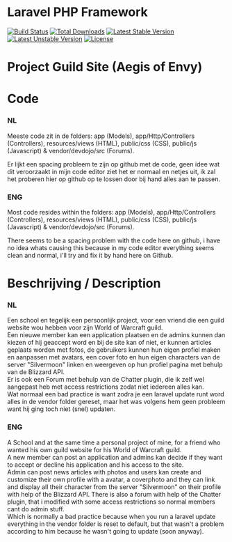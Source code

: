 # Laravel PHP Framework

[![Build Status](https://travis-ci.org/laravel/framework.svg)](https://travis-ci.org/laravel/framework)
[![Total Downloads](https://poser.pugx.org/laravel/framework/d/total.svg)](https://packagist.org/packages/laravel/framework)
[![Latest Stable Version](https://poser.pugx.org/laravel/framework/v/stable.svg)](https://packagist.org/packages/laravel/framework)
[![Latest Unstable Version](https://poser.pugx.org/laravel/framework/v/unstable.svg)](https://packagist.org/packages/laravel/framework)
[![License](https://poser.pugx.org/laravel/framework/license.svg)](https://packagist.org/packages/laravel/framework)

# Project Guild Site (Aegis of Envy)

# Code
### NL
Meeste code zit in de folders: app (Models), app/Http/Controllers (Controllers), resources/views (HTML), public/css (CSS), public/js (Javascript) & vendor/devdojo/src (Forums).

Er lijkt een spacing probleem te zijn op github met de code, geen idee wat dit veroorzaakt in mijn code editor ziet het er normaal en netjes uit, ik zal het proberen hier op github op te lossen door bij hand alles aan te passen.

### ENG
Most code resides within the folders: app (Models), app/Http/Controllers (Controllers), resources/views (HTML), public/css (CSS), public/js (Javascript) & vendor/devdojo/src (Forums).

There seems to be a spacing problem with the code here on github, i have no idea whats causing this because in my code editor everything seems clean and normal, i'll try and fix it by hand here on Github.

# Beschrijving / Description

### NL
Een school en tegelijk een persoonlijk project, voor een vriend die een guild website wou hebben voor zijn World of Warcraft guild.<br/>
Een nieuwe member kan een application plaatsen en de admins kunnen dan kiezen of hij geaccept word en bij de site kan of niet, er kunnen articles geplaats worden met fotos, de gebruikers kunnen hun eigen profiel maken en aanpassen met avatars, een cover foto en hun eigen characters van de server "Silvermoon" linken en weergeven op hun profiel pagina met behulp van de Blizzard API.<br/>
Er is ook een Forum met behulp van de Chatter plugin, die ik zelf wel aangepast heb met access restrictions zodat niet iedereen alles kan.<br/>
Wat normaal een bad practice is want zodra je een laravel update runt word alles in de vendor folder gereset, maar het was volgens hem geen probleem want hij ging toch niet (snel) updaten.

### ENG
A School and at the same time a personal project of mine, for a friend who wanted his own guild website for his World of Warcraft guild.<br/>
A new member can post an application and admins kan decide if they want to accept or decline his application and his access to the site.<br/>
Admin can post news articles with photos and users kan create and customize their own profile with a avatar, a coverphoto and they can link and display all their character from the server "Silvermoon" on their profile with help of the Blizzard API.
There is also a forum with help of the Chatter plugin, that i modified with some access restrictions so normal members cant do admin stuff.<br/>
Which is normally a bad practice because when you run a laravel update everything in the vendor folder is reset to default, but that wasn't a problem according to him because he wasn't going to update (soon anyway).
